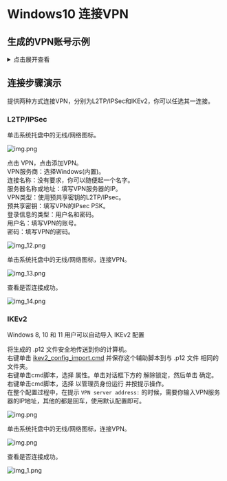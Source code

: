 # Windows10 连接VPN

## 生成的VPN账号示例

<details>
<summary>
点击展开查看
</summary>

```text
Trying to auto discover IP of this server...

Starting IPsec service...

================================================

IPsec VPN server is now ready for use!

Connect to your new VPN with these details:

Server IP: 54.92.87.72
IPsec PSK: vpn_user_psk
Username: vpn_user
Password: vpn_user_pwd

Write these down. You'll need them to connect!

VPN client setup: https://vpnsetup.net/clients2

================================================

Setting up IKEv2. This may take a few moments...

================================================

IKEv2 setup successful. Details for IKEv2 mode:

VPN server address: 54.92.87.72
VPN client name: vpnclient

Client configuration is available inside the
Docker container at:
/etc/ipsec.d/vpnclient.p12 (for Windows & Linux)
/etc/ipsec.d/vpnclient.sswan (for Android)
/etc/ipsec.d/vpnclient.mobileconfig (for iOS & macOS)

Next steps: Configure IKEv2 clients. See:
https://vpnsetup.net/clients2

================================================
```
</details>

## 连接步骤演示

提供两种方式连接VPN，分别为L2TP/IPSec和IKEv2，你可以任选其一连接。

### L2TP/IPSec

单击系统托盘中的无线/网络图标。

![img.png](assets/windows/1.1.png)

点击 VPN，点击添加VPN。  
VPN服务商：选择Windows(内置)。  
连接名称：没有要求，你可以随便起一个名字。  
服务器名称或地址：填写VPN服务器的IP。  
VPN类型：使用预共享密钥的L2TP/IPsec。  
预共享密钥：填写VPN的IPsec PSK。  
登录信息的类型：用户名和密码。  
用户名：填写VPN的账号。  
密码：填写VPN的密码。  

![img_12.png](assets/windows/1.2.png)

单击系统托盘中的无线/网络图标，连接VPN。

![img_13.png](assets/windows/1.3.png)

查看是否连接成功。

![img_14.png](assets/windows/1.4.png)

### IKEv2

Windows 8, 10 和 11 用户可以自动导入 IKEv2 配置  
  
将生成的 .p12 文件安全地传送到你的计算机。  
右键单击 [ikev2_config_import.cmd](assets/windows.cmd/ikev2_config_import.cmd) 并保存这个辅助脚本到与 .p12 文件 相同的文件夹。  
右键单击cmd脚本，选择 属性。单击对话框下方的 解除锁定，然后单击 确定。  
右键单击cmd脚本，选择 以管理员身份运行 并按提示操作。  
在整个配置过程中，在提示 `VPN server address:` 的时候，需要你输入VPN服务器的IP地址，其他的都是回车，使用默认配置即可。  

![img.png](assets/windows/2.0.png)

单击系统托盘中的无线/网络图标，连接VPN。

![img.png](assets/windows/2.1.png)

查看是否连接成功。

![img_1.png](assets/windows/2.2.png)
